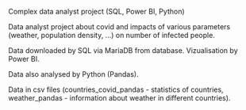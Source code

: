 Complex data analyst project (SQL, Power BI, Python)

Data analyst project about covid and impacts of various parameters (weather, population density, ...) on number of infected people.

Data downloaded by SQL via MariaDB from database. Vizualisation by Power BI. 

Data also analysed by Python (Pandas). 

Data in csv files (countries_covid_pandas - statistics of countries, weather_pandas - information about weather in different countries). 
